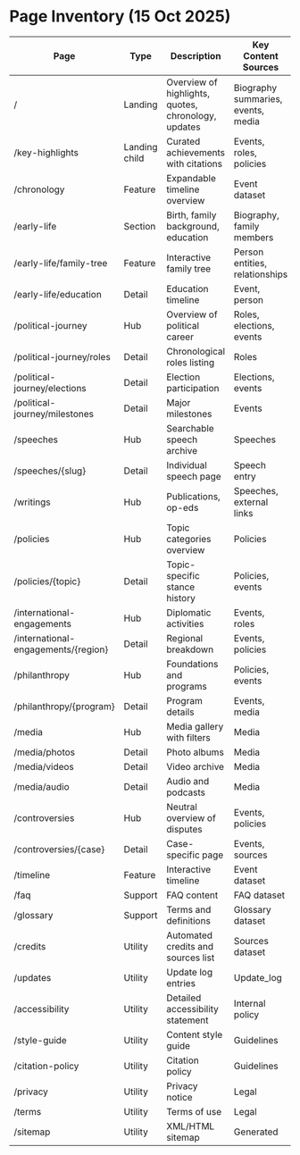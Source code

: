 # Page Inventory (15 Oct 2025)

| Page | Type | Description | Key Content Sources |
| --- | --- | --- | --- |
| / | Landing | Overview of highlights, quotes, chronology, updates | Biography summaries, events, media |
| /key-highlights | Landing child | Curated achievements with citations | Events, roles, policies |
| /chronology | Feature | Expandable timeline overview | Event dataset |
| /early-life | Section | Birth, family background, education | Biography, family members |
| /early-life/family-tree | Feature | Interactive family tree | Person entities, relationships |
| /early-life/education | Detail | Education timeline | Event, person |
| /political-journey | Hub | Overview of political career | Roles, elections, events |
| /political-journey/roles | Detail | Chronological roles listing | Roles |
| /political-journey/elections | Detail | Election participation | Elections, events |
| /political-journey/milestones | Detail | Major milestones | Events |
| /speeches | Hub | Searchable speech archive | Speeches |
| /speeches/{slug} | Detail | Individual speech page | Speech entry |
| /writings | Hub | Publications, op-eds | Speeches, external links |
| /policies | Hub | Topic categories overview | Policies |
| /policies/{topic} | Detail | Topic-specific stance history | Policies, events |
| /international-engagements | Hub | Diplomatic activities | Events, roles |
| /international-engagements/{region} | Detail | Regional breakdown | Events, policies |
| /philanthropy | Hub | Foundations and programs | Policies, events |
| /philanthropy/{program} | Detail | Program details | Events, media |
| /media | Hub | Media gallery with filters | Media |
| /media/photos | Detail | Photo albums | Media |
| /media/videos | Detail | Video archive | Media |
| /media/audio | Detail | Audio and podcasts | Media |
| /controversies | Hub | Neutral overview of disputes | Events, policies |
| /controversies/{case} | Detail | Case-specific page | Events, sources |
| /timeline | Feature | Interactive timeline | Event dataset |
| /faq | Support | FAQ content | FAQ dataset |
| /glossary | Support | Terms and definitions | Glossary dataset |
| /credits | Utility | Automated credits and sources list | Sources dataset |
| /updates | Utility | Update log entries | Update_log |
| /accessibility | Utility | Detailed accessibility statement | Internal policy |
| /style-guide | Utility | Content style guide | Guidelines |
| /citation-policy | Utility | Citation policy | Guidelines |
| /privacy | Utility | Privacy notice | Legal |
| /terms | Utility | Terms of use | Legal |
| /sitemap | Utility | XML/HTML sitemap | Generated |
